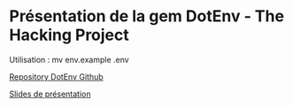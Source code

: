 # Présentation de la gem DotEnv - The Hacking Project 

Utilisation : mv env.example .env  

[Repository DotEnv Github](https://github.com/bkeepers/dotenv)


[Slides de présentation](https://rawgit.com/david-dacruz/reveal.js/master/index.html)
